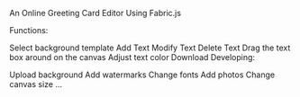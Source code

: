 An Online Greeting Card Editor Using Fabric.js

Functions:

Select background template
Add Text
Modify Text
Delete Text
Drag the text box around on the canvas
Adjust text color
Download
Developing:

Upload background
Add watermarks
Change fonts
Add photos
Change canvas size ...
